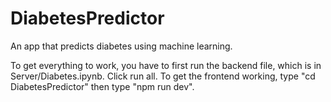 # DiabetesPredictor
An app that predicts diabetes using machine learning.

To get everything to work, you have to first run the backend file, which is in Server/Diabetes.ipynb. Click run all.
To get the frontend working, type "cd DiabetesPredictor" then type "npm run dev".